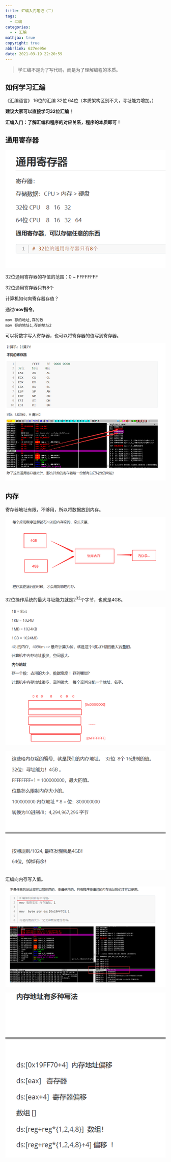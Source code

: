 ```yaml
---
title: 汇编入门笔记（二）
tags:
  - 汇编
categories:
  - - 汇编
mathjax: true
copyright: true
abbrlink: 627ee95e
date: 2021-03-19 22:20:59
---
```


> 学汇编不是为了写代码，而是为了理解编程的本质。

<!--more-->

## 如何学习汇编

《汇编语言》 16位的汇编 32位 64位（本质架构区别不大，寻址能力增加。）

**建议大家可以直接学习32位汇编！**

**汇编入门：了解汇编和程序的对应关系，程序的本质即可！**

## 通用寄存器

![image-20210319223115888](汇编入门笔记（二）/image-20210319223115888.png)

32位通用寄存器的存值的范围：0 ~ FFFFFFFF

32位通用寄存器只有8个

计算机如何向寄存器存值？

通过**mov指令**。

```
mov 存的地址,存的数
mov 存的地址1,存的地址2
```

可以将数字写入寄存器，也可以将寄存器的值写到寄存器。

![image-20210319223856408](汇编入门笔记（二）/image-20210319223856408.png)

## 内存

寄存器地址有限，不够用，所以将数据放到内存。

![image-20210319224440106](汇编入门笔记（二）/image-20210319224440106.png)

32位操作系统的最大寻址能力就是$2^{32}$个字节，也就是4GB。

![image-20210319225424942](汇编入门笔记（二）/image-20210319225424942.png)

![image-20210319225853237](汇编入门笔记（二）/image-20210319225853237.png)

汇编向内存写入值。

![image-20210319230235118](汇编入门笔记（二）/image-20210319230235118.png)

![image-20210319230803539](汇编入门笔记（二）/image-20210319230803539.png)